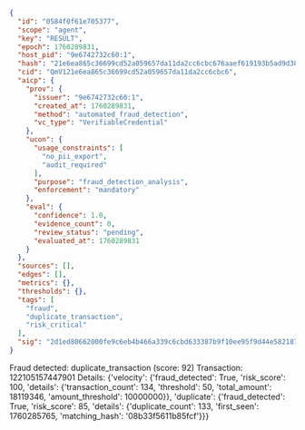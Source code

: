 ```json
{
  "id": "0584f0f61e705377",
  "scope": "agent",
  "key": "RESULT",
  "epoch": 1760289831,
  "host_pid": "9e6742732c60:1",
  "hash": "21e6ea865c36699cd52a059657da11da2cc6cbc676aaef619193b5ad9d38e775",
  "cid": "QmV121e6ea865c36699cd52a059657da11da2cc6cbc6",
  "aicp": {
    "prov": {
      "issuer": "9e6742732c60:1",
      "created_at": 1760289831,
      "method": "automated_fraud_detection",
      "vc_type": "VerifiableCredential"
    },
    "ucon": {
      "usage_constraints": [
        "no_pii_export",
        "audit_required"
      ],
      "purpose": "fraud_detection_analysis",
      "enforcement": "mandatory"
    },
    "eval": {
      "confidence": 1.0,
      "evidence_count": 0,
      "review_status": "pending",
      "evaluated_at": 1760289831
    }
  },
  "sources": [],
  "edges": [],
  "metrics": {},
  "thresholds": {},
  "tags": [
    "fraud",
    "duplicate_transaction",
    "risk_critical"
  ],
  "sig": "2d1ed80662000fe9c6eb4b466a339c6cbd633387b9f10ee95f9d44e582187006"
}
```

Fraud detected: duplicate_transaction (score: 92)
Transaction: 122105157447901
Details: {'velocity': {'fraud_detected': True, 'risk_score': 100, 'details': {'transaction_count': 134, 'threshold': 50, 'total_amount': 18119346, 'amount_threshold': 10000000}}, 'duplicate': {'fraud_detected': True, 'risk_score': 85, 'details': {'duplicate_count': 133, 'first_seen': 1760285765, 'matching_hash': '08b33f5611b85fcf'}}}